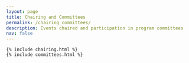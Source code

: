 ```yaml
---
layout: page
title: Chairing and Committees
permalink: /chairing_committees/
description: Events chaired and participation in program committees
nav: false
---
```


<!-- pages/chairing_committees.md -->
<div class="chairing-commitees">

    {% include chairing.html %}
    {% include committees.html %}

</div>